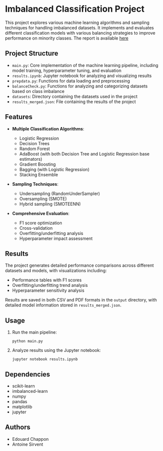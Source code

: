 # Imbalanced Classification Project

This project explores various machine learning algorithms and sampling techniques for handling imbalanced datasets. It implements and evaluates different classification models with various balancing strategies to improve performance on minority classes.
The report is available [here](https://github.com/ChapponE/Ensemble-Methods-Imbalanced-Dataset/Report.pdf)

## Project Structure

- `main.py`: Core implementation of the machine learning pipeline, including model training, hyperparameter tuning, and evaluation
- `results.ipynb`: Jupyter notebook for analyzing and visualizing results
- `prepdata.py`: Functions for data loading and preprocessing
- `balanceCheck.py`: Functions for analyzing and categorizing datasets based on class imbalance
- `datasets`: Directory containing the datasets used in the project 
- `results_merged.json`: File containing the results of the project

## Features

- **Multiple Classification Algorithms**:
  - Logistic Regression
  - Decision Trees
  - Random Forest
  - AdaBoost (with both Decision Tree and Logistic Regression base estimators)
  - Gradient Boosting
  - Bagging (with Logistic Regression)
  - Stacking Ensemble

- **Sampling Techniques**:
  - Undersampling (RandomUnderSampler)
  - Oversampling (SMOTE)
  - Hybrid sampling (SMOTEENN)

- **Comprehensive Evaluation**:
  - F1 score optimization
  - Cross-validation
  - Overfitting/underfitting analysis
  - Hyperparameter impact assessment

## Results

The project generates detailed performance comparisons across different datasets and models, with visualizations including:
- Performance tables with F1 scores
- Overfitting/underfitting trend analysis
- Hyperparameter sensitivity analysis

Results are saved in both CSV and PDF formats in the `output` directory, with detailed model information stored in `results_merged.json`.

## Usage

1. Run the main pipeline:
   ```
   python main.py
   ```

2. Analyze results using the Jupyter notebook:
   ```
   jupyter notebook results.ipynb
   ```

## Dependencies

- scikit-learn
- imbalanced-learn
- numpy
- pandas
- matplotlib
- jupyter

## Authors

- Edouard Chappon
- Antoine Sirvent


